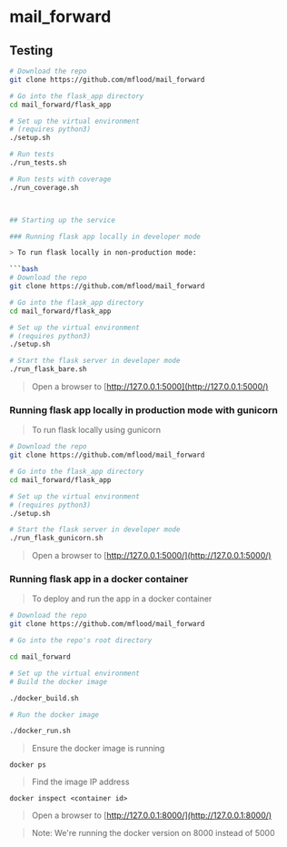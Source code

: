 # mail_forward


## Testing
```bash
# Download the repo
git clone https://github.com/mflood/mail_forward

# Go into the flask_app directory
cd mail_forward/flask_app

# Set up the virtual environment
# (requires python3)
./setup.sh

# Run tests
./run_tests.sh

# Run tests with coverage
./run_coverage.sh



## Starting up the service

### Running flask app locally in developer mode

> To run flask locally in non-production mode:

```bash
# Download the repo
git clone https://github.com/mflood/mail_forward

# Go into the flask_app directory
cd mail_forward/flask_app

# Set up the virtual environment
# (requires python3)
./setup.sh

# Start the flask server in developer mode
./run_flask_bare.sh
```

> Open a browser to [http://127.0.0.1:5000](http://127.0.0.1:5000/)

### Running flask app locally in production mode with gunicorn

> To run flask locally using gunicorn

```bash
# Download the repo
git clone https://github.com/mflood/mail_forward

# Go into the flask_app directory
cd mail_forward/flask_app

# Set up the virtual environment
# (requires python3)
./setup.sh

# Start the flask server in developer mode
./run_flask_gunicorn.sh
```

> Open a browser to [http://127.0.0.1:5000/](http://127.0.0.1:5000/)

### Running flask app in a docker container

> To deploy and run the app in a docker container

```bash
# Download the repo
git clone https://github.com/mflood/mail_forward

# Go into the repo's root directory

cd mail_forward

# Set up the virtual environment
# Build the docker image

./docker_build.sh

# Run the docker image

./docker_run.sh
```

> Ensure the docker image is running

    docker ps

> Find the image IP address
    
    docker inspect <container id>

> Open a browser to [http://127.0.0.1:8000/](http://127.0.0.1:8000/)

> Note: We're running the docker version on 8000 instead of 5000
